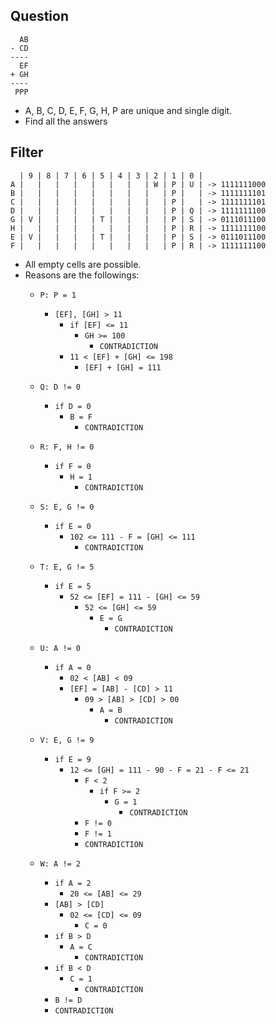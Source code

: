## Question

      AB
    - CD
    ----
      EF
    + GH
    ----
     PPP

* A, B, C, D, E, F, G, H, P are unique and single digit.
* Find all the answers

## Filter

      | 9 | 8 | 7 | 6 | 5 | 4 | 3 | 2 | 1 | 0 |
    A |   |   |   |   |   |   |   | W | P | U | -> 1111111000
    B |   |   |   |   |   |   |   |   | P |   | -> 1111111101
    C |   |   |   |   |   |   |   |   | P |   | -> 1111111101
    D |   |   |   |   |   |   |   |   | P | Q | -> 1111111100
    G | V |   |   |   | T |   |   |   | P | S | -> 0111011100
    H |   |   |   |   |   |   |   |   | P | R | -> 1111111100
    E | V |   |   |   | T |   |   |   | P | S | -> 0111011100
    F |   |   |   |   |   |   |   |   | P | R | -> 1111111100

* All empty cells are possible.
* Reasons are the followings:
  * `P: P = 1`
    * `[EF], [GH] > 11`
      * `if [EF] <= 11`
        * `GH >= 100`
          * `CONTRADICTION`
      * `11 < [EF] + [GH] <= 198`
        * `[EF] + [GH] = 111`

  * `Q: D != 0`
    * `if D = 0`
      * `B = F`
        * `CONTRADICTION`

  * `R: F, H != 0`
    * `if F = 0`
      * `H = 1`
        * `CONTRADICTION`

  * `S: E, G != 0`
    * `if E = 0`
      * `102 <= 111 - F = [GH] <= 111`
        * `CONTRADICTION`

  * `T: E, G != 5`
    * `if E = 5`
      * `52 <= [EF] = 111 - [GH] <= 59`
        * `52 <= [GH] <= 59`
          * `E = G`
            * `CONTRADICTION`

  * `U: A != 0`
    * `if A = 0`
      * `02 < [AB] < 09`
      * `[EF] = [AB] - [CD] > 11`
        * `09 > [AB] > [CD] > 00`
          * `A = B`
            * `CONTRADICTION`

  * `V: E, G != 9`
    * `if E = 9`
      * `12 <= [GH] = 111 - 90 - F = 21 - F <= 21`
        * `F < 2`
          * `if F >= 2`
            * `G = 1`
              * `CONTRADICTION`
        * `F != 0`
        * `F != 1`
        * `CONTRADICTION`

  * `W: A != 2`
    * `if A = 2`
      * `20 <= [AB] <= 29`
    * `[AB] > [CD]`
      * `02 <= [CD] <= 09`
        * `C = 0`
    * `if B > D`
      * `A = C`
        * `CONTRADICTION`
    * `if B < D`
      * `C = 1`
        * `CONTRADICTION`
    * `B != D`
    * `CONTRADICTION`
